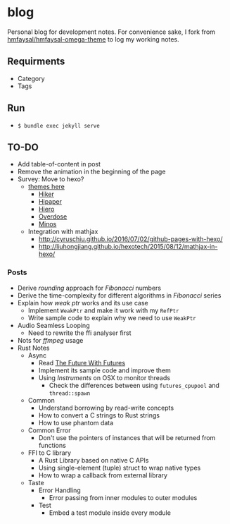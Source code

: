 # blog
Personal blog for development notes.
For convenience sake, I fork from
[hmfaysal/hmfaysal-omega-theme](https://github.com/hmfaysal/hmfaysal-omega-theme)
to log my working notes.

## Requirments
- Category
- Tags

## Run
- ```$ bundle exec jekyll serve```

## TO-DO
- Add table-of-content in post
- Remove the animation in the beginning of the page
- Survey: Move to hexo?
  - [themes here](https://hexo.io/themes/)
    - [Hiker](https://itimetraveler.github.io/hexo-theme-hiker/)
    - [Hipaper](https://itimetraveler.github.io/hexo-theme-hipaper/)
    - [Hiero](https://itimetraveler.github.io/hexo-theme-hiero/)
    - [Overdose](https://hyunseob.github.io/)
    - [Minos](http://blog.zhangruipeng.me/hexo-theme-minos/)
  - Integration with mathjax
    - http://cyruschiu.github.io/2016/07/02/github-pages-with-hexo/
    - http://liuhongjiang.github.io/hexotech/2015/08/12/mathjax-in-hexo/

### Posts
- Derive _rounding_ approach for _Fibonacci_ numbers
- Derive the time-complexity for different algorithms in _Fibonacci_ series
- Explain how _weak ptr_ works and its use case
  - Implement ```WeakPtr``` and make it work with my ```RefPtr```
  - Write sample code to explain why we need to use ```WeakPtr```
- Audio Seamless Looping
  - Need to rewrite the ffi analyser first
- Nots for *ffmpeg* usage
- Rust Notes
  - Async
    - Read [The Future With Futures](https://asquera.de/blog/2017-03-01/the-future-with-futures/)
    - Implement its sample code and improve them
    - Using *Instruments* on OSX to monitor threads
      - Check the differences between using ```futures_cpupool``` and ```thread::spawn```
  - Common
    - Understand borrowing by read-write concepts
    - How to convert a C strings to Rust strings
    - How to use phantom data
  - Common Error
    - Don't use the pointers of instances that will be returned from functions
  - FFI to C library
    - A Rust Library based on native C APIs
    - Using single-element (tuple) struct to wrap native types
    - How to wrap a callback from external library
  - Taste
    - Error Handling
      - Error passing from inner modules to outer modules
    - Test
      - Embed a test module inside every module
